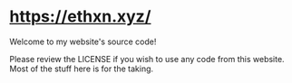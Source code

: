 # https://ethxn.xyz/
Welcome to my website's source code!

Please review the LICENSE if you wish to use any code from this website. Most of the stuff here is for the taking.
